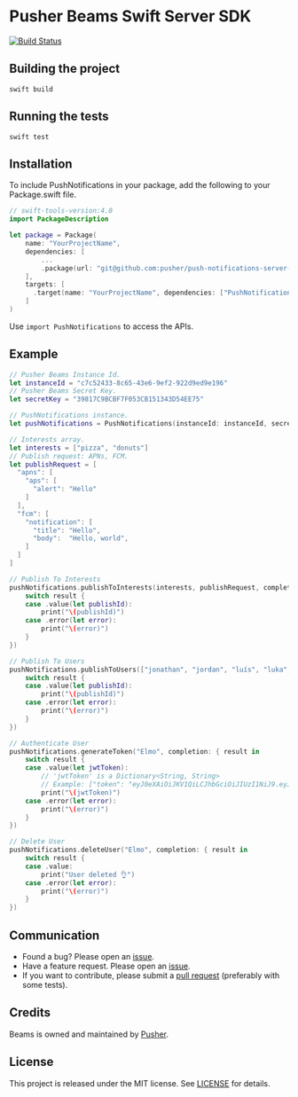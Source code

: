 # Pusher Beams Swift Server SDK

[![Build Status](https://travis-ci.org/pusher/push-notifications-server-swift.svg?branch=master)](https://travis-ci.org/pusher/push-notifications-server-swift)

## Building the project

`swift build`

## Running the tests

`swift test`

## Installation

To include PushNotifications in your package, add the following to your Package.swift file.

```swift
// swift-tools-version:4.0
import PackageDescription

let package = Package(
    name: "YourProjectName",
    dependencies: [
        ...
        .package(url: "git@github.com:pusher/push-notifications-server-swift.git", from: "1.0.2",
    ],
    targets: [
      .target(name: "YourProjectName", dependencies: ["PushNotifications", ... ])
    ]
)
```

Use `import PushNotifications` to access the APIs.

## Example

```swift
// Pusher Beams Instance Id.
let instanceId = "c7c52433-8c65-43e6-9ef2-922d9ed9e196"
// Pusher Beams Secret Key.
let secretKey = "39817C9BCBF7F053CB151343D54EE75"

// PushNotifications instance.
let pushNotifications = PushNotifications(instanceId: instanceId, secretKey: secretKey)

// Interests array.
let interests = ["pizza", "donuts"]
// Publish request: APNs, FCM.
let publishRequest = [
  "apns": [
    "aps": [
      "alert": "Hello"
    ]
  ],
  "fcm": [
    "notification": [
      "title": "Hello",
      "body":  "Hello, world",
    ]
  ]
]

// Publish To Interests
pushNotifications.publishToInterests(interests, publishRequest, completion: { result in
    switch result {
    case .value(let publishId):
        print("\(publishId)")
    case .error(let error):
        print("\(error)")
    }
})

// Publish To Users
pushNotifications.publishToUsers(["jonathan", "jordan", "luís", "luka", "mina"], publishRequest, completion: { result in
    switch result {
    case .value(let publishId):
        print("\(publishId)")
    case .error(let error):
        print("\(error)")
    }
})

// Authenticate User
pushNotifications.generateToken("Elmo", completion: { result in
    switch result {
    case .value(let jwtToken):
        // 'jwtToken' is a Dictionary<String, String>
        // Example: ["token": "eyJ0eXAiOiJKV1QiLCJhbGciOiJIUzI1NiJ9.eyJzdWIiOiJhYWEiLCJleHAiOjE"]
        print("\(jwtToken)")
    case .error(let error):
        print("\(error)")
    }
})

// Delete User
pushNotifications.deleteUser("Elmo", completion: { result in
    switch result {
    case .value:
        print("User deleted 👌")
    case .error(let error):
        print("\(error)")
    }
})
```

## Communication

- Found a bug? Please open an [issue](https://github.com/pusher/push-notifications-server-swift/issues).
- Have a feature request. Please open an [issue](https://github.com/pusher/push-notifications-server-swift/issues).
- If you want to contribute, please submit a [pull request](https://github.com/pusher/push-notifications-server-swift/pulls) (preferably with some tests).

## Credits

Beams is owned and maintained by [Pusher](https://pusher.com).

## License

This project is released under the MIT license. See [LICENSE](https://github.com/pusher/push-notifications-server-swift/blob/master/LICENSE) for details.

